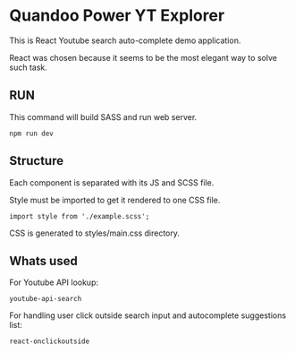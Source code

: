 # Quandoo Power YT Explorer

This is React Youtube search auto-complete demo application.

React was chosen because it seems to be the most elegant way to solve such task.

## RUN

This command will build SASS and run web server.
```
npm run dev
```

## Structure
Each component is separated with its JS and SCSS file.

Style must be imported to get it rendered to one CSS file.
```
import style from './example.scss';
```

CSS is generated to styles/main.css directory.

## Whats used
For Youtube API lookup:
```
youtube-api-search
```

For handling user click outside search input and autocomplete suggestions list:
```
react-onclickoutside
```
